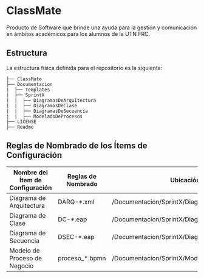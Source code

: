 # ClassMate
Producto de Software que brinde una ayuda para la gestión y comunicación en ámbitos académicos para los alumnos de la UTN FRC. 


## Estructura

La estructura física definida para el repositorio es la siguiente:
```
├── ClassMate
├── Documentacion
|  ├── Templates
|  ├── SprintX
|  |  ├── DiagramasDeArquitectura
|  |  ├── DiagramasDeClase
|  |  ├── DiagramasDeSecuencia
|  |  ├── ModeladoDeProcesos
├── LICENSE
├── Readme
```


## Reglas de Nombrado de los Ítems de Configuración

| Nombre del Ítem de Configuración | Reglas de Nombrado | Ubicación |
|----------------------------------|--------------------|-----------|
| Diagrama de Arquitectura        | DARQ-*.xml          | /Documentacion/SprintX/DiagramasDeArquitectura 
| Diagrama de Clase               | DC-*.eap            | /Documentacion/SprintX/DiagramasDeClase              
| Diagrama de Secuencia           | DSEC-*.eap          | /Documentacion/SprintX/DiagramasDeSecuencia                     
| Modelo de Proceso de Negocio    | proceso_*.bpmn      | /Documentacion/SprintX/ModeladoDeProcesos
